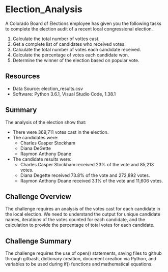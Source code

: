 # Election_Analysis
 
 A Colorado Board of Elections employee has given you the following tasks to complete the election audit of a recent local congressional election. 
 1. Calculate the total number of vottes cast.
 2. Get a complete list of candidates who received votes. 
 3. Calculate the total number of votes each candidate received. 
 4. Calculate the percentage of votes each candidate won. 
 5. Determine the winner of the election based on popular vote.

 ## Resources
* Data Source: election_results.csv
* Software: Python 3.6.1, Visual Studio Code, 1.38.1

## Summary

The analysis of the election show that:
* There were 369,711 votes cast in the election.
* The candidates were:
    * Charles Casper Stockham
    * Diana DeGette
    * Raymon Anthony Doane
* The candidate results were:
    * Charles Casper Stockham received 23% of the vote and 85,213 votes.
    * Diana Degette received 73.8% of the vote and 272,892 votes.
    * Raymon Anthony Doane received 3.1% of the vote and 11,606 votes. 

## Challenge Overview

The challenge requires an analysis of the votes cast for each candidate in the local election. We need to understand the output for unique candidate names, iterations of the votes counted for each candidate, and the calculation to provide the percentage of total votes for each candidate. 

## Challenge Summary
The challenge requires the use of open() statements, saving files to github through gitbash, dictionary creation, document creation via Python, and variables to be used during if() functions and mathematical equations.